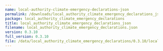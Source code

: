 ```yaml
---
name: local-authority-climate-emergency-declarations-json
permalink: /downloads/local_authority_climate_emergency_declarations_json/0_3_10
package: local_authority_climate_emergency_declarations
title: local_authority_climate_emergency_declarations_json
filename: local_authority_climate_emergency_declarations.json
version: 0.3.10
full_version: 0.3.10
file: /data/local_authority_climate_emergency_declarations/0.3.10/local_authority_climate_emergency_declarations.json
---
```

